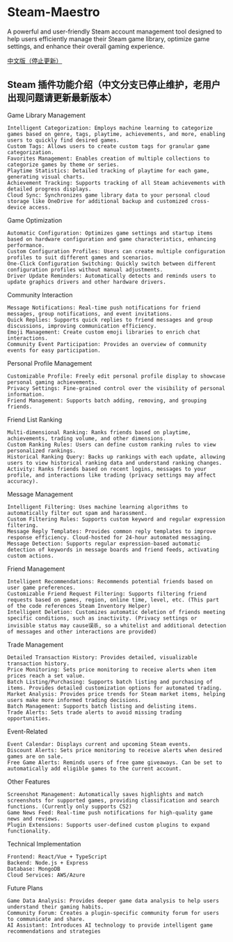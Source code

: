 # Steam-Maestro
A powerful and user-friendly Steam account management tool designed to help users efficiently manage their Steam game library, optimize game settings, and enhance their overall gaming experience.

[中文版（停止更新）]([https://gitgud.io/ahsk/clewd](https://github.com/Sy1vian/Steam-Maestro/blob/main/Chinese%20Program%20Description))
## Steam 插件功能介绍（中文分支已停止维护，老用户出现问题请更新最新版本）

Game Library Management

    Intelligent Categorization: Employs machine learning to categorize games based on genre, tags, playtime, achievements, and more, enabling users to quickly find desired games.
    Custom Tags: Allows users to create custom tags for granular game categorization.
    Favorites Management: Enables creation of multiple collections to categorize games by theme or series.
    Playtime Statistics: Detailed tracking of playtime for each game, generating visual charts.
    Achievement Tracking: Supports tracking of all Steam achievements with detailed progress displays.
    Cloud Sync: Synchronizes game library data to your personal cloud storage like OneDrive for additional backup and customized cross-device access.

Game Optimization

    Automatic Configuration: Optimizes game settings and startup items based on hardware configuration and game characteristics, enhancing performance.
    Custom Configuration Profiles: Users can create multiple configuration profiles to suit different games and scenarios.
    One-Click Configuration Switching: Quickly switch between different configuration profiles without manual adjustments.
    Driver Update Reminders: Automatically detects and reminds users to update graphics drivers and other hardware drivers.

Community Interaction

    Message Notifications: Real-time push notifications for friend messages, group notifications, and event invitations.
    Quick Replies: Supports quick replies to friend messages and group discussions, improving communication efficiency.
    Emoji Management: Create custom emoji libraries to enrich chat interactions.
    Community Event Participation: Provides an overview of community events for easy participation.

Personal Profile Management

    Customizable Profile: Freely edit personal profile display to showcase personal gaming achievements.
    Privacy Settings: Fine-grained control over the visibility of personal information.
    Friend Management: Supports batch adding, removing, and grouping friends.

Friend List Ranking

    Multi-dimensional Ranking: Ranks friends based on playtime, achievements, trading volume, and other dimensions.
    Custom Ranking Rules: Users can define custom ranking rules to view personalized rankings.
    Historical Ranking Query: Backs up rankings with each update, allowing users to view historical ranking data and understand ranking changes.
    Activity: Ranks friends based on recent logins, messages to your profile, and interactions like trading (privacy settings may affect accuracy).

Message Management

    Intelligent Filtering: Uses machine learning algorithms to automatically filter out spam and harassment.
    Custom Filtering Rules: Supports custom keyword and regular expression filtering.
    Message Reply Templates: Provides common reply templates to improve response efficiency. Cloud-hosted for 24-hour automated messaging.
    Message Detection: Supports regular expression-based automatic detection of keywords in message boards and friend feeds, activating custom actions.

Friend Management

    Intelligent Recommendations: Recommends potential friends based on user game preferences.
    Customizable Friend Request Filtering: Supports filtering friend requests based on games, region, online time, level, etc. (This part of the code references Steam Inventory Helper)
    Intelligent Deletion: Customizes automatic deletion of friends meeting specific conditions, such as inactivity. (Privacy settings or invisible status may cause误杀, so a whitelist and additional detection of messages and other interactions are provided)

Trade Management

    Detailed Transaction History: Provides detailed, visualizable transaction history.
    Price Monitoring: Sets price monitoring to receive alerts when item prices reach a set value.
    Batch Listing/Purchasing: Supports batch listing and purchasing of items. Provides detailed customization options for automated trading.
    Market Analysis: Provides price trends for Steam market items, helping users make more informed trading decisions.
    Batch Management: Supports batch listing and delisting items.
    Trade Alerts: Sets trade alerts to avoid missing trading opportunities.

Event-Related

    Event Calendar: Displays current and upcoming Steam events.
    Discount Alerts: Sets price monitoring to receive alerts when desired games are on sale.
    Free Game Alerts: Reminds users of free game giveaways. Can be set to automatically add eligible games to the current account.

Other Features

    Screenshot Management: Automatically saves highlights and match screenshots for supported games, providing classification and search functions. (Currently only supports CS2)
    Game News Feed: Real-time push notifications for high-quality game news and reviews.
    Plugin Extensions: Supports user-defined custom plugins to expand functionality.

Technical Implementation

    Frontend: React/Vue + TypeScript
    Backend: Node.js + Express
    Database: MongoDB
    Cloud Services: AWS/Azure

Future Plans

    Game Data Analysis: Provides deeper game data analysis to help users understand their gaming habits.
    Community Forum: Creates a plugin-specific community forum for users to communicate and share.
    AI Assistant: Introduces AI technology to provide intelligent game recommendations and strategies
